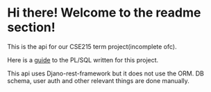 # Hi there! Welcome to the readme section!

This is the api for our CSE215 term project(incomplete ofc).

Here is a [guide](https://easynotsoeasy.notion.site/VendorVista-65ebde5eed254660ac6dce7b6786de71) to the PL/SQL written for this project. 

This api uses Djano-rest-framework but it does not use the ORM. DB schema, user auth and other relevant things are done manually.
